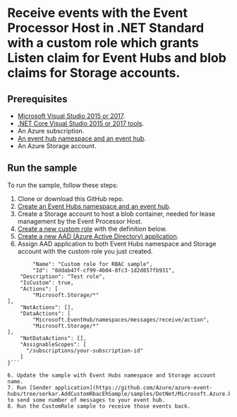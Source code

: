 # Receive events with the Event Processor Host in .NET Standard with a custom role which grants Listen claim for Event Hubs and blob claims for Storage accounts.

## Prerequisites

* [Microsoft Visual Studio 2015 or 2017](http://www.visualstudio.com).
* [.NET Core Visual Studio 2015 or 2017 tools](http://www.microsoft.com/net/core).
* An Azure subscription.
* [An event hub namespace and an event hub](event-hubs-quickstart-namespace-portal.md).
* An Azure Storage account.

## Run the sample

To run the sample, follow these steps:

1. Clone or download this GitHub repo.
2. [Create an Event Hubs namespace and an event hub](https://docs.microsoft.com/azure/event-hubs/event-hubs-create).
3. Create a Storage account to host a blob container, needed for lease management by the Event Processor Host.
3. [Create a new custom role](https://docs.microsoft.com/en-us/azure/role-based-access-control/custom-roles) with the definition below.
4. [Create a new AAD (Azure Active Directory) application](https://docs.microsoft.com/en-us/azure/active-directory/develop/howto-create-service-principal-portal).
5. Assign AAD application to both Event Hubs namespace and Storage account with the custom role you just created.

```{
        "Name": "Custom role for RBAC sample",
        "Id": "8ddab47f-cf99-4b04-8fc3-1d2d857fb931",
	"Description": "Test role",
	"IsCustom": true,
	"Actions": [
		"Microsoft.Storage/*"
],
	"NotActions": [],
	"DataActions": [
		"Microsoft.EventHub/namespaces/messages/receive/action",
		"Microsoft.Storage/*"
],
	"NotDataActions": [],
	"AssignableScopes": [
	  "/subscriptions/your-subscription-id"
	]
}```

6. Update the sample with Event Hubs namespace and Storage account name.
7. Run [Sender application](https://github.com/Azure/azure-event-hubs/tree/serkar.AddCustomRbacEhSample/samples/DotNet/Microsoft.Azure.EventHubs/SampleSender) to send some number of messages to your event hub.
8. Run the CustomRole sample to receive those events back.
